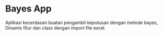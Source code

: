 # Bayes App #

Aplikasi kecerdasan buatan pengambil keputusan dengan metode bayes, Dinamis fitur dan class dengan import file excel.
